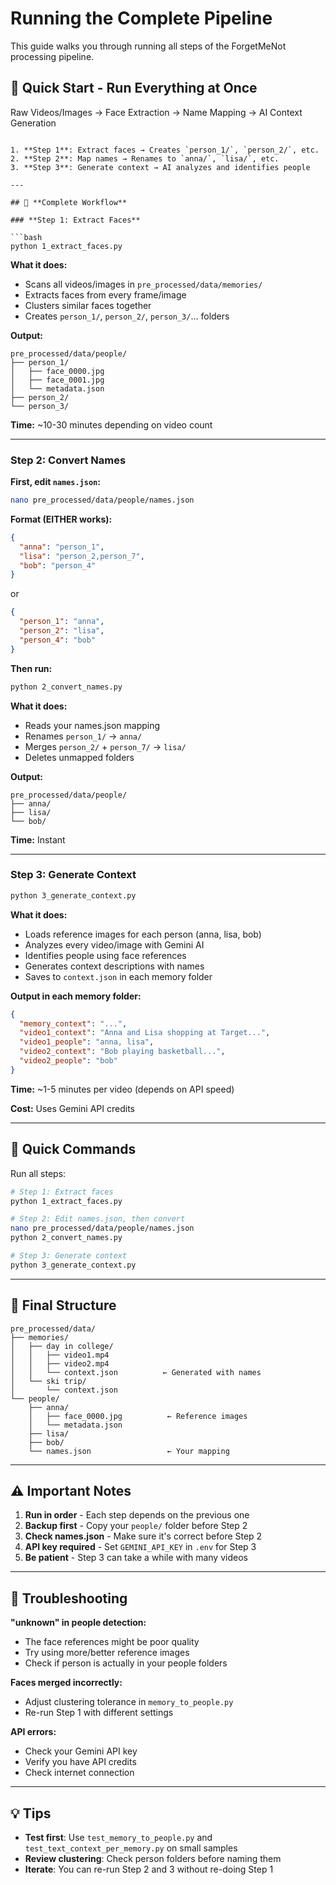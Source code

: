 # Running the Complete Pipeline

This guide walks you through running all steps of the ForgetMeNot processing pipeline.

## 🚀 **Quick Start - Run Everything at Once**

Raw Videos/Images → Face Extraction → Name Mapping → AI Context Generation
```

1. **Step 1**: Extract faces → Creates `person_1/`, `person_2/`, etc.
2. **Step 2**: Map names → Renames to `anna/`, `lisa/`, etc.
3. **Step 3**: Generate context → AI analyzes and identifies people

---

## 🚀 **Complete Workflow**

### **Step 1: Extract Faces**

```bash
python 1_extract_faces.py
```

**What it does:**
- Scans all videos/images in `pre_processed/data/memories/`
- Extracts faces from every frame/image
- Clusters similar faces together
- Creates `person_1/`, `person_2/`, `person_3/`... folders

**Output:**
```
pre_processed/data/people/
├── person_1/
│   ├── face_0000.jpg
│   ├── face_0001.jpg
│   └── metadata.json
├── person_2/
└── person_3/
```

**Time:** ~10-30 minutes depending on video count

---

### **Step 2: Convert Names**

**First, edit `names.json`:**

```bash
nano pre_processed/data/people/names.json
```

**Format (EITHER works):**

```json
{
  "anna": "person_1",
  "lisa": "person_2,person_7",
  "bob": "person_4"
}
```

or

```json
{
  "person_1": "anna",
  "person_2": "lisa",
  "person_4": "bob"
}
```

**Then run:**

```bash
python 2_convert_names.py
```

**What it does:**
- Reads your names.json mapping
- Renames `person_1/` → `anna/`
- Merges `person_2/` + `person_7/` → `lisa/`
- Deletes unmapped folders

**Output:**
```
pre_processed/data/people/
├── anna/
├── lisa/
└── bob/
```

**Time:** Instant

---

### **Step 3: Generate Context**

```bash
python 3_generate_context.py
```

**What it does:**
- Loads reference images for each person (anna, lisa, bob)
- Analyzes every video/image with Gemini AI
- Identifies people using face references
- Generates context descriptions with names
- Saves to `context.json` in each memory folder

**Output in each memory folder:**
```json
{
  "memory_context": "...",
  "video1_context": "Anna and Lisa shopping at Target...",
  "video1_people": "anna, lisa",
  "video2_context": "Bob playing basketball...",
  "video2_people": "bob"
}
```

**Time:** ~1-5 minutes per video (depends on API speed)

**Cost:** Uses Gemini API credits

---

## 🎯 **Quick Commands**

Run all steps:

```bash
# Step 1: Extract faces
python 1_extract_faces.py

# Step 2: Edit names.json, then convert
nano pre_processed/data/people/names.json
python 2_convert_names.py

# Step 3: Generate context
python 3_generate_context.py
```

---

## 📁 **Final Structure**

```
pre_processed/data/
├── memories/
│   ├── day in college/
│   │   ├── video1.mp4
│   │   ├── video2.mp4
│   │   └── context.json          ← Generated with names
│   └── ski trip/
│       └── context.json
└── people/
    ├── anna/
    │   ├── face_0000.jpg          ← Reference images
    │   └── metadata.json
    ├── lisa/
    ├── bob/
    └── names.json                 ← Your mapping
```

---

## ⚠️ **Important Notes**

1. **Run in order** - Each step depends on the previous one
2. **Backup first** - Copy your `people/` folder before Step 2
3. **Check names.json** - Make sure it's correct before Step 2
4. **API key required** - Set `GEMINI_API_KEY` in `.env` for Step 3
5. **Be patient** - Step 3 can take a while with many videos

---

## 🔧 **Troubleshooting**

**"unknown" in people detection:**
- The face references might be poor quality
- Try using more/better reference images
- Check if person is actually in your people folders

**Faces merged incorrectly:**
- Adjust clustering tolerance in `memory_to_people.py`
- Re-run Step 1 with different settings

**API errors:**
- Check your Gemini API key
- Verify you have API credits
- Check internet connection

---

## 💡 **Tips**

- **Test first**: Use `test_memory_to_people.py` and `test_text_context_per_memory.py` on small samples
- **Review clustering**: Check person folders before naming them
- **Iterate**: You can re-run Step 2 and 3 without re-doing Step 1
